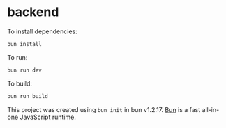 # backend

To install dependencies:

```bash
bun install
```

To run:

```bash
bun run dev
```

To build:

```bash
bun run build
```

This project was created using `bun init` in bun v1.2.17. [Bun](https://bun.sh) is a fast all-in-one JavaScript runtime.
